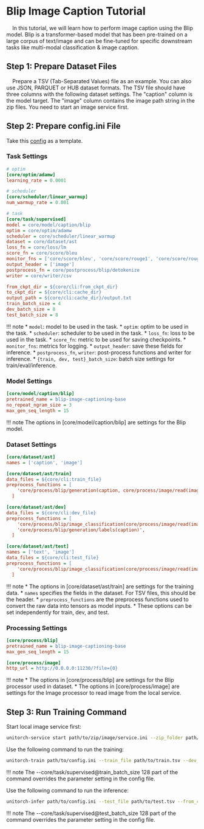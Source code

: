 # Blip Image Caption Tutorial

&nbsp;&nbsp;&nbsp;&nbsp;In this tutorial, we will learn how to perform image caption using the Blip model. Blip is a transformer-based model that has been pre-trained on a large corpus of text/image and can be fine-tuned for specific downstream tasks like multi-modal classification & image caption.

## Step 1: Prepare Dataset Files

&nbsp;&nbsp;&nbsp;&nbsp;Prepare a TSV (Tab-Separated Values) file as an example. You can also use JSON, PARQUET or HUB dataset formats. The TSV file should have three columns with the following dataset settings. The "caption" column is the model target. The "image" column contains the image path string in the zip files. You need to start an image service first.

## Step 2: Prepare config.ini File

Take this [config](https://github.com/fuliucansheng/unitorch/examples/configs/caption/blip.ini) as a template.

### Task Settings

```ini
# optim
[core/optim/adamw]
learning_rate = 0.0001

# scheduler
[core/scheduler/linear_warmup]
num_warmup_rate = 0.001

# task
[core/task/supervised]
model = core/model/caption/blip
optim = core/optim/adamw
scheduler = core/scheduler/linear_warmup
dataset = core/dataset/ast
loss_fn = core/loss/lm
score_fn = core/score/bleu
monitor_fns = ['core/score/bleu', 'core/score/rouge1', 'core/score/rouge2', 'core/score/rougel']
output_header = ['image']
postprocess_fn = core/postprocess/blip/detokenize
writer = core/writer/csv

from_ckpt_dir = ${core/cli:from_ckpt_dir}
to_ckpt_dir = ${core/cli:cache_dir}
output_path = ${core/cli:cache_dir}/output.txt
train_batch_size = 4
dev_batch_size = 8
test_batch_size = 8
```

!!! note
    * `model`: model to be used in the task.
    * `optim`: optim to be used in the task.
    * `scheduler`: scheduler to be used in the task.
    * `loss_fn`: loss to be used in the task.
    * `score_fn`: metric to be used for saving checkpoints.
    * `monitor_fns`: metrics for logging.
    * `output_header`: save these fields for inference.
    * `postprocess_fn`, `writer`: post-process functions and writer for inference.
    * `{train, dev, test}_batch_size`: batch size settings for train/eval/inference.

### Model Settings

```ini
[core/model/caption/blip]
pretrained_name = blip-image-captioning-base
no_repeat_ngram_size = 3
max_gen_seq_length = 15
```

!!! note
    The options in [core/model/caption/blip] are settings for the Blip model.

### Dataset Settings

```ini
[core/dataset/ast]
names = ['caption', 'image']

[core/dataset/ast/train]
data_files = ${core/cli:train_file}
preprocess_functions = [
    'core/process/blip/generation(caption, core/process/image/read(image))',
  ]

[core/dataset/ast/dev]
data_files = ${core/cli:dev_file}
preprocess_functions = [
    'core/process/blip/image_classification(core/process/image/read(image))',
    'core/process/blip/generation/labels(caption)',
  ]

[core/dataset/ast/test]
names = ['text', 'image']
data_files = ${core/cli:test_file}
preprocess_functions = [
    'core/process/blip/image_classification(core/process/image/read(image))'
  ]
```

!!! note
    * The options in [core/dataset/ast/train] are settings for the training data.
    * `names` specifies the fields in the dataset. For TSV files, this should be the header.
    * `preprocess_functions` are the preprocess functions used to convert the raw data into tensors as model inputs.
    * These options can be set independently for train, dev, and test.

### Processing Settings

```ini
[core/process/blip]
pretrained_name = blip-image-captioning-base
max_gen_seq_length = 15

[core/process/image]
http_url = http://0.0.0.0:11230/?file={0}
```

!!! note
    * The options in [core/process/blip] are settings for the Blip processor used in dataset.
    * The options in [core/process/image] are settings for the Image processor to read image from the local service.


## Step 3: Run Training Command

Start local image service first:

```bash
unitorch-service start path/to/zip/image/service.ini --zip_folder path/to/zip/folder
```

Use the following command to run the training:

```bash
unitorch-train path/to/config.ini --train_file path/to/train.tsv --dev_file path/to/dev.tsv --core/task/supervised@train_batch_size 128
```

!!! note
    The --core/task/supervised@train_batch_size 128 part of the command overrides the parameter setting in the config file.

Use the following command to run the inference:

```bash
unitorch-infer path/to/config.ini --test_file path/to/test.tsv --from_ckpt_dir path/to/ckpt/folder --core/task/supervised@test_batch_size 128
```

!!! note
    The --core/task/supervised@test_batch_size 128 part of the command overrides the parameter setting in the config file.